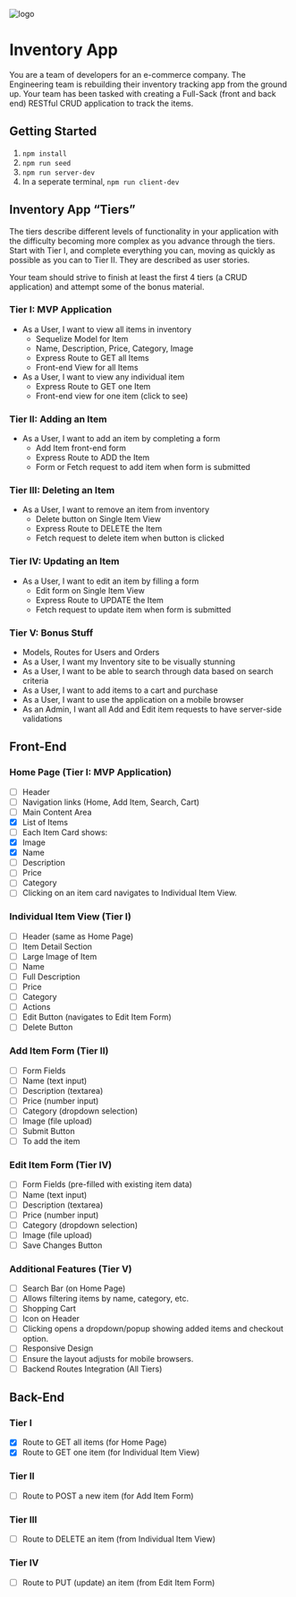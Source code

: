 ![logo](https://user-images.githubusercontent.com/44912347/202296600-c5f247d6-9616-49db-88f0-38433429d781.jpg)

# Inventory App
You are a team of developers for an e-commerce company. The Engineering team  is rebuilding their inventory tracking app from the ground up. Your team has been tasked with creating a Full-Sack (front and back end) RESTful CRUD application to track the items.

## Getting Started

1. `npm install`
2. `npm run seed`
3. `npm run server-dev`
4. In a seperate terminal, `npm run client-dev`

## Inventory App “Tiers”

The tiers describe different levels of functionality in your application with the difficulty becoming more complex as you advance through the tiers. Start with Tier I, and complete everything you can, moving as quickly as possible as you can to Tier II. They are described as user stories.

Your team should strive to finish at least the first 4 tiers (a CRUD application) and attempt some of the bonus material.

### Tier I: MVP Application
- As a User, I want to view all items in inventory
  - Sequelize Model for Item
  - Name, Description, Price, Category, Image
  - Express Route to GET all Items
  - Front-end View for all Items
- As a User, I want to view any individual item
  - Express Route to GET one Item
  - Front-end view for one item (click to see)

### Tier II: Adding an Item
- As a User, I want to add an item by completing a form
  - Add Item front-end form
  - Express Route to ADD the Item
  - Form or Fetch request to add item when form is submitted

### Tier III: Deleting an Item
- As a User, I want to  remove an item from inventory
  - Delete button on Single Item View
  - Express Route to DELETE the Item
  - Fetch request to delete item when button is clicked

### Tier IV: Updating an Item
- As a User, I want to edit an item by filling a form
  - Edit form on Single Item View
  - Express Route to UPDATE the Item
  - Fetch request to update item when form is submitted

### Tier V: Bonus Stuff
- Models, Routes for Users and Orders
- As a User, I want my Inventory site to be visually stunning
- As a User, I want to be able to search through data based on search criteria
- As a User, I want to add items to a cart and purchase
- As a User, I want to use the application on a mobile browser
- As an Admin, I want all Add and Edit item requests to have server-side validations

## Front-End

### Home Page (Tier I: MVP Application)

- [ ] Header
- [ ] Navigation links (Home, Add Item, Search, Cart)
- [ ] Main Content Area
- [x] List of Items
- [ ] Each Item Card shows:
- [x] Image
- [x] Name
- [ ] Description
- [ ] Price
- [ ] Category
- [ ] Clicking on an item card navigates to Individual Item View.

### Individual Item View (Tier I)

- [ ] Header (same as Home Page)
- [ ] Item Detail Section
- [ ] Large Image of Item
- [ ] Name
- [ ] Full Description
- [ ] Price
- [ ] Category
- [ ] Actions
- [ ] Edit Button (navigates to Edit Item Form)
- [ ] Delete Button

### Add Item Form (Tier II)

- [ ] Form Fields
- [ ] Name (text input)
- [ ] Description (textarea)
- [ ] Price (number input)
- [ ] Category (dropdown selection)
- [ ] Image (file upload)
- [ ] Submit Button
- [ ] To add the item

### Edit Item Form (Tier IV)
- [ ] Form Fields (pre-filled with existing item data)
- [ ] Name (text input)
- [ ] Description (textarea)
- [ ] Price (number input)
- [ ] Category (dropdown selection)
- [ ] Image (file upload)
- [ ] Save Changes Button

### Additional Features (Tier V)
- [ ] Search Bar (on Home Page)
- [ ] Allows filtering items by name, category, etc.
- [ ] Shopping Cart
- [ ] Icon on Header
- [ ] Clicking opens a dropdown/popup showing added items and checkout option.
- [ ] Responsive Design
- [ ] Ensure the layout adjusts for mobile browsers.
- [ ] Backend Routes Integration (All Tiers)

## Back-End

### Tier I
- [x] Route to GET all items (for Home Page)
- [x] Route to GET one item (for Individual Item View)

### Tier II
- [ ] Route to POST a new item (for Add Item Form)

### Tier III
- [ ] Route to DELETE an item (from Individual Item View)

### Tier IV
- [ ] Route to PUT (update) an item (from Edit Item Form)
